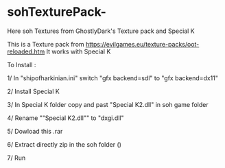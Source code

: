 # sohTexturePack-
Here soh Textures from GhostlyDark's Texture pack and Special K

This is a Texture pack from https://evilgames.eu/texture-packs/oot-reloaded.htm
It works with Special K

To Install :

1/ In "shipofharkinian.ini" switch "gfx backend=sdl" to "gfx backend=dx11" 

2/ Install Special K

3/  In Special K folder copy and past "Special K2.dll" in soh game folder

4/ Rename ""Special K2.dll"" to "dxgi.dll"

5/ Dowload this .rar

6/ Extract directly zip in the soh folder ()

7/ Run
